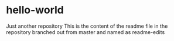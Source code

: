 # hello-world
Just another repository
This is the content of the readme file in the repository branched out from master and named as readme-edits
